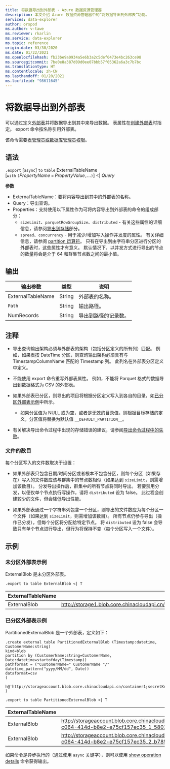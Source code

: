 ```yaml
---
title: 将数据导出到外部表 - Azure 数据资源管理器
description: 本文介绍 Azure 数据资源管理器中的“将数据导出到外部表”功能。
services: data-explorer
author: orspod
ms.author: v-tawe
ms.reviewer: rkarlin
ms.service: data-explorer
ms.topic: reference
origin.date: 03/30/2020
ms.date: 01/22/2021
ms.openlocfilehash: fb23be9a0934a5e6b3a2c5def0473e4bc263ce98
ms.sourcegitcommit: 7be0e8a387d09d0ee07bbb57f05362a6a3c7b7bc
ms.translationtype: HT
ms.contentlocale: zh-CN
ms.lasthandoff: 01/20/2021
ms.locfileid: "98611645"
---
```

# <a name="export-data-to-an-external-table"></a>将数据导出到外部表

可以通过定义[外部表](../external-table-commands.md)并将数据导出到其中来导出数据。
表属性在[创建外部表](../external-tables-azurestorage-azuredatalake.md#create-or-alter-external-table)时指定。
export 命令按名称引用外部表。

该命令需要[表管理员或数据库管理员权限](../access-control/role-based-authorization.md)。

## <a name="syntax"></a>语法

`.export` [`async`] `to` `table` ExternalTableName <br>
[`with` `(`*PropertyName* `=` *PropertyValue*`,`...`)`] <| *Query*

**参数**

* ExternalTableName：要将内容导出到其中的外部表的名称。
* Query：导出查询。
* Properties：支持使用以下属性作为可将内容导出到外部表的命令的组成部分： 
    * `sizeLimit`、`parquetRowGroupSize`、`distributed` - 有关这些属性的详细信息，请参阅[导出到存储](export-data-to-storage.md)部分。
    * `spread`、`concurrency` - 用于减少/增加写入操作并发度的属性。 有关详细信息，请参阅 [partition 运算符](../../query/partitionoperator.md)。 只有在导出到由字符串分区进行分区的外部表时，这些属性才有意义。 默认情况下，以并发方式进行导出的节点的数量将会是介于 64 和群集节点数之间的最小值。


## <a name="output"></a>输出

|输出参数 |类型 |说明
|---|---|---
|ExternalTableName  |String |外部表的名称。
|`Path`|String|输出路径。
|NumRecords|String| 导出到路径的记录数。

## <a name="notes"></a>注释

* 导出查询输出架构必须与外部表的架构（包括分区定义的所有列）匹配。 例如，如果表按 DateTime 分区，则查询输出架构必须具有与 TimestampColumnName 匹配的 Timestamp 列。 此列名在外部表分区定义中定义。

* 不能使用 export 命令重写外部表属性。
 例如，不能将 Parquet 格式的数据导出到数据格式为 CSV 的外部表。

* 如果外部表已分区，则导出的项目将根据分区定义写入到各自的目录，如[已分区外部表示例](#partitioned-external-table-example)中所示。
  * 如果分区值为 NULL 或为空，或者是无效的目录值，则根据目标存储的定义，分区值将替换为默认值 `__DEFAULT_PARTITION__`。

* 有关解决导出命令过程中出现的存储错误的建议，请参阅[导出命令过程中的失败](export-data-to-storage.md#failures-during-export-commands)。

### <a name="number-of-files"></a>文件的数目

每个分区写入的文件数取决于设置：

 * 如果外部表只包含日期/时间分区或者根本不包含分区，则每个分区（如果存在）写入的文件数应该与群集中的节点数相似（如果达到 `sizeLimit`，则需增加该数目）。 分发导出操作后，群集中的所有节点将同时导出。 若要禁用分发，以便仅单个节点执行写操作，请将 `distributed` 设为 false。 此过程会创建较少的文件，但会降低导出性能。

* 如果外部表通过一个字符串列包含一个分区，则导出的文件数应为每个分区一个文件（如果达到 `sizeLimit`，则需增加该数目）。 所有节点仍参与导出（操作已分发），但每个分区将分配给特定节点。 将 `distributed` 设为 false 会导致只有单个节点进行导出，但行为将保持不变（每个分区写入一个文件）。

## <a name="examples"></a>示例

### <a name="non-partitioned-external-table-example"></a>未分区外部表示例

ExternalBlob 是未分区外部表。 

```kusto
.export to table ExternalBlob <| T
```

|ExternalTableName|`Path`|NumRecords|
|---|---|---|
|ExternalBlob|http://storage1.blob.core.chinacloudapi.cn/externaltable1cont1/1_58017c550b384c0db0fea61a8661333e.csv|10|

### <a name="partitioned-external-table-example"></a>已分区外部表示例

PartitionedExternalBlob 是一个外部表，定义如下： 

```kusto
.create external table PartitionedExternalBlob (Timestamp:datetime, CustomerName:string) 
kind=blob
partition by (CustomerName:string=CustomerName, Date:datetime=startofday(Timestamp))   
pathformat = ("CustomerName=" CustomerName "/" datetime_pattern("yyyy/MM/dd", Date))   
dataformat=csv
( 
   h@'http://storageaccount.blob.core.chinacloudapi.cn/container1;secretKey'
)
```

```kusto
.export to table PartitionedExternalBlob <| T
```

|ExternalTableName|`Path`|NumRecords|
|---|---|---|
|ExternalBlob|http://storageaccount.blob.core.chinacloudapi.cn/container1/CustomerName=customer1/2019/01/01/fa36f35c-c064-414d-b8e2-e75cf157ec35_1_58017c550b384c0db0fea61a8661333e.csv|10|
|ExternalBlob|http://storageaccount.blob.core.chinacloudapi.cn/container1/CustomerName=customer2/2019/01/01/fa36f35c-c064-414d-b8e2-e75cf157ec35_2_b785beec2c004d93b7cd531208424dc9.csv|10|

如果命令是异步执行的（通过使用 `async` 关键字），则可以使用 [show operation details](../operations.md#show-operation-details) 命令获得输出。
